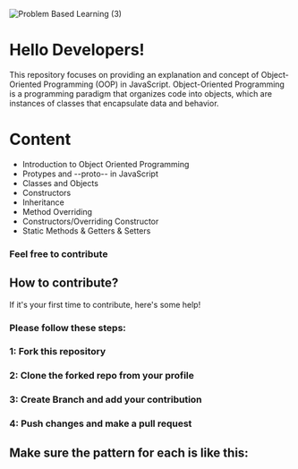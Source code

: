 ![Problem Based Learning (3)](https://github.com/kaziadilmemon/Object-Oriented-Programming-in-JavaScript/assets/96164867/5c2d3c9f-f8ed-4997-a239-28075d07aa56)



# Hello Developers!
This repository focuses on providing an explanation and concept of Object-Oriented Programming (OOP) in JavaScript. Object-Oriented Programming is a programming paradigm that organizes code into objects, which are instances of classes that encapsulate data and behavior.

# Content
* Introduction to Object Oriented Programming
* Protypes and --proto-- in JavaScript
* Classes and Objects 
* Constructors
* Inheritance
* Method Overriding
* Constructors/Overriding Constructor
* Static Methods & Getters & Setters

### Feel free to contribute 
## How to contribute?
If it's your first time to contribute, here's some help!
### Please follow these steps:
### 1: Fork this repository
### 2: Clone the forked repo from your profile
### 3: Create Branch and add your contribution
### 4: Push changes and make a pull request

## Make sure the pattern for each is like this:
